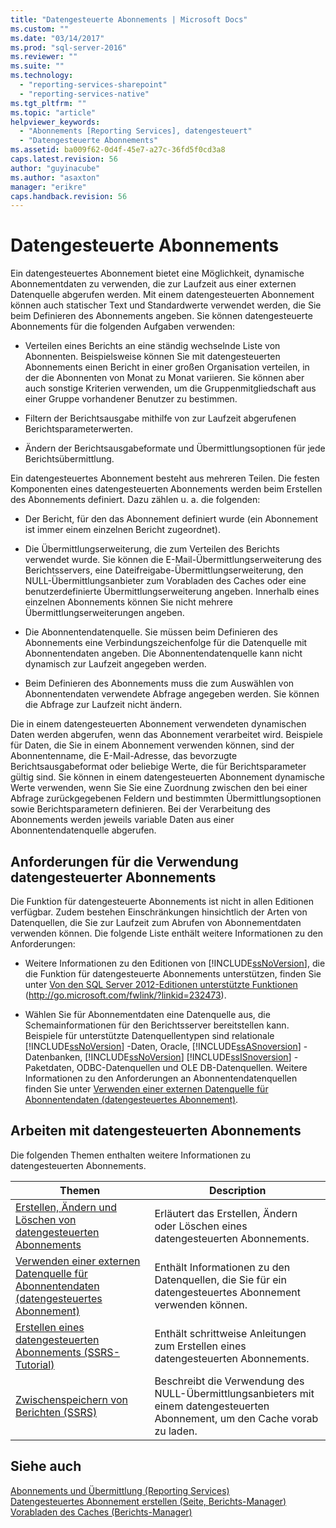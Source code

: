 ```yaml
---
title: "Datengesteuerte Abonnements | Microsoft Docs"
ms.custom: ""
ms.date: "03/14/2017"
ms.prod: "sql-server-2016"
ms.reviewer: ""
ms.suite: ""
ms.technology: 
  - "reporting-services-sharepoint"
  - "reporting-services-native"
ms.tgt_pltfrm: ""
ms.topic: "article"
helpviewer_keywords: 
  - "Abonnements [Reporting Services], datengesteuert"
  - "Datengesteuerte Abonnements"
ms.assetid: ba009f62-0d4f-45e7-a27c-36fd5f0cd3a8
caps.latest.revision: 56
author: "guyinacube"
ms.author: "asaxton"
manager: "erikre"
caps.handback.revision: 56
---
```

# Datengesteuerte Abonnements
  Ein datengesteuertes Abonnement bietet eine Möglichkeit, dynamische Abonnementdaten zu verwenden, die zur Laufzeit aus einer externen Datenquelle abgerufen werden. Mit einem datengesteuerten Abonnement können auch statischer Text und Standardwerte verwendet werden, die Sie beim Definieren des Abonnements angeben. Sie können datengesteuerte Abonnements für die folgenden Aufgaben verwenden:  
  
-   Verteilen eines Berichts an eine ständig wechselnde Liste von Abonnenten. Beispielsweise können Sie mit datengesteuerten Abonnements einen Bericht in einer großen Organisation verteilen, in der die Abonnenten von Monat zu Monat variieren. Sie können aber auch sonstige Kriterien verwenden, um die Gruppenmitgliedschaft aus einer Gruppe vorhandener Benutzer zu bestimmen.  
  
-   Filtern der Berichtsausgabe mithilfe von zur Laufzeit abgerufenen Berichtsparameterwerten.  
  
-   Ändern der Berichtsausgabeformate und Übermittlungsoptionen für jede Berichtsübermittlung.  
  
 Ein datengesteuertes Abonnement besteht aus mehreren Teilen. Die festen Komponenten eines datengesteuerten Abonnements werden beim Erstellen des Abonnements definiert. Dazu zählen u. a. die folgenden:  
  
-   Der Bericht, für den das Abonnement definiert wurde (ein Abonnement ist immer einem einzelnen Bericht zugeordnet).  
  
-   Die Übermittlungserweiterung, die zum Verteilen des Berichts verwendet wurde. Sie können die E-Mail-Übermittlungserweiterung des Berichtsservers, eine Dateifreigabe-Übermittlungserweiterung, den NULL-Übermittlungsanbieter zum Vorabladen des Caches oder eine benutzerdefinierte Übermittlungserweiterung angeben. Innerhalb eines einzelnen Abonnements können Sie nicht mehrere Übermittlungserweiterungen angeben.  
  
-   Die Abonnentendatenquelle. Sie müssen beim Definieren des Abonnements eine Verbindungszeichenfolge für die Datenquelle mit Abonnentendaten angeben. Die Abonnentendatenquelle kann nicht dynamisch zur Laufzeit angegeben werden.  
  
-   Beim Definieren des Abonnements muss die zum Auswählen von Abonnentendaten verwendete Abfrage angegeben werden. Sie können die Abfrage zur Laufzeit nicht ändern.  
  
 Die in einem datengesteuerten Abonnement verwendeten dynamischen Daten werden abgerufen, wenn das Abonnement verarbeitet wird. Beispiele für Daten, die Sie in einem Abonnement verwenden können, sind der Abonnentenname, die E-Mail-Adresse, das bevorzugte Berichtsausgabeformat oder beliebige Werte, die für Berichtsparameter gültig sind. Sie können in einem datengesteuerten Abonnement dynamische Werte verwenden, wenn Sie Sie eine Zuordnung zwischen den bei einer Abfrage zurückgegebenen Feldern und bestimmten Übermittlungsoptionen sowie Berichtsparametern definieren. Bei der Verarbeitung des Abonnements werden jeweils variable Daten aus einer Abonnentendatenquelle abgerufen.  
  
## Anforderungen für die Verwendung datengesteuerter Abonnements  
 Die Funktion für datengesteuerte Abonnements ist nicht in allen Editionen verfügbar. Zudem bestehen Einschränkungen hinsichtlich der Arten von Datenquellen, die Sie zur Laufzeit zum Abrufen von Abonnementdaten verwenden können. Die folgende Liste enthält weitere Informationen zu den Anforderungen:  
  
-   Weitere Informationen zu den Editionen von [!INCLUDE[ssNoVersion](../../includes/ssnoversion-md.md)], die die Funktion für datengesteuerte Abonnements unterstützen, finden Sie unter [Von den SQL Server 2012-Editionen unterstützte Funktionen](http://go.microsoft.com/fwlink/?linkid=232473) (http://go.microsoft.com/fwlink/?linkid=232473).  
  
-   Wählen Sie für Abonnementdaten eine Datenquelle aus, die Schemainformationen für den Berichtsserver bereitstellen kann. Beispiele für unterstützte Datenquellentypen sind relationale [!INCLUDE[ssNoVersion](../../includes/ssnoversion-md.md)] -Daten, Oracle, [!INCLUDE[ssASnoversion](../../includes/ssasnoversion-md.md)] -Datenbanken, [!INCLUDE[ssNoVersion](../../includes/ssnoversion-md.md)] [!INCLUDE[ssISnoversion](../../includes/ssisnoversion-md.md)] -Paketdaten, ODBC-Datenquellen und OLE DB-Datenquellen. Weitere Informationen zu den Anforderungen an Abonnentendatenquellen finden Sie unter [Verwenden einer externen Datenquelle für Abonnentendaten &#40;datengesteuertes Abonnement&#41;](../../reporting-services/subscriptions/use-an-external-data-source-for-subscriber-data-data-driven-subscription.md).  
  
## Arbeiten mit datengesteuerten Abonnements  
 Die folgenden Themen enthalten weitere Informationen zu datengesteuerten Abonnements.  
  
|Themen|Description|  
|------------|-----------------|  
|[Erstellen, Ändern und Löschen von datengesteuerten Abonnements](../../reporting-services/subscriptions/create-modify-and-delete-data-driven-subscriptions.md)|Erläutert das Erstellen, Ändern oder Löschen eines datengesteuerten Abonnements.|  
|[Verwenden einer externen Datenquelle für Abonnentendaten &#40;datengesteuertes Abonnement&#41;](../../reporting-services/subscriptions/use-an-external-data-source-for-subscriber-data-data-driven-subscription.md)|Enthält Informationen zu den Datenquellen, die Sie für ein datengesteuertes Abonnement verwenden können.|  
|[Erstellen eines datengesteuerten Abonnements &#40;SSRS-Tutorial&#41;](../../reporting-services/create-a-data-driven-subscription-ssrs-tutorial.md)|Enthält schrittweise Anleitungen zum Erstellen eines datengesteuerten Abonnements.|  
|[Zwischenspeichern von Berichten &#40;SSRS&#41;](../../reporting-services/report-server/caching-reports-ssrs.md)|Beschreibt die Verwendung des NULL-Übermittlungsanbieters mit einem datengesteuerten Abonnement, um den Cache vorab zu laden.|  
  
## Siehe auch  
 [Abonnements und Übermittlung &#40;Reporting Services&#41;](../../reporting-services/subscriptions/subscriptions-and-delivery-reporting-services.md)   
 [Datengesteuertes Abonnement erstellen &#40;Seite, Berichts-Manager&#41;](../Topic/Create%20Data-driven%20Subscription%20Page%20\(Report%20Manager\).md)   
 [Vorabladen des Caches &#40;Berichts-Manager&#41;](../../reporting-services/report-server/preload-the-cache-report-manager.md)  
  
  